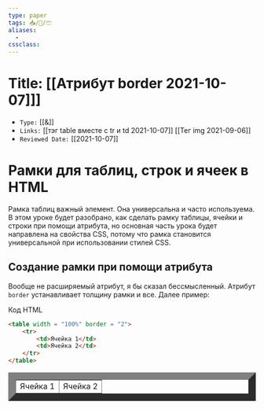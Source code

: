 ```yaml
---
type: paper
tags: 📥️/📜️/🩳
aliases:
  - 
cssclass: 
---
```




# Title: **[[Атрибут border 2021-10-07]]]**
- `Type:` [[&]]
- `Links:` [[тэг table вместе с tr и td 2021-10-07]] [[Тег img 2021-09-06]]
- `Reviewed Date:` [[2021-10-07]]

# Рамки для таблиц, строк и ячеек в HTML

Рамка таблиц важный элемент. Она универсальна и часто используема. В этом уроке будет разобрано, как сделать рамку таблицы, ячейки и строки при помощи атрибута, но основная часть урока будет направлена на свойства CSS, потому что рамка становится универсальной при использовании стилей CSS.

## Создание рамки при помощи атрибута

Вообще не расширяемый атрибут, я бы сказал бессмысленный. Атрибут `border` устанавливает толщину рамки и все. Далее пример:

Код HTML

```html
<table width = "100%" border = "2">  
	<tr>  
		<td>Ячейка 1</td>   
		<td>Ячейка 2</td> 
	</tr>
</table>
```

<table width = "100%" border = "15">  
	<tr>  
		<td>Ячейка 1</td>   
		<td>Ячейка 2</td> 
	</tr>
</table>